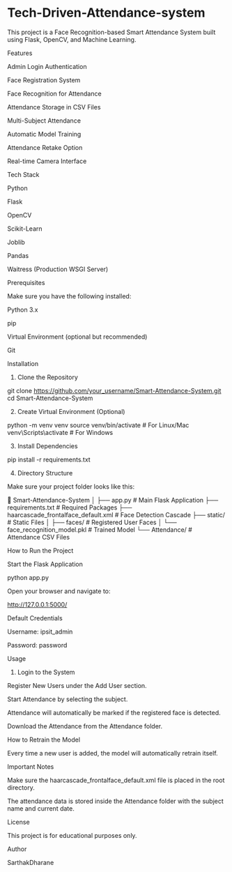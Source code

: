 # Tech-Driven-Attendance-system
This project is a Face Recognition-based Smart Attendance System built using Flask, OpenCV, and Machine Learning.

Features

Admin Login Authentication

Face Registration System

Face Recognition for Attendance

Attendance Storage in CSV Files

Multi-Subject Attendance

Automatic Model Training

Attendance Retake Option

Real-time Camera Interface

Tech Stack

Python

Flask

OpenCV

Scikit-Learn

Joblib

Pandas

Waitress (Production WSGI Server)

Prerequisites

Make sure you have the following installed:

Python 3.x

pip

Virtual Environment (optional but recommended)

Git

Installation

1. Clone the Repository

git clone https://github.com/your_username/Smart-Attendance-System.git
cd Smart-Attendance-System

2. Create Virtual Environment (Optional)

python -m venv venv
source venv/bin/activate   # For Linux/Mac
venv\Scripts\activate     # For Windows

3. Install Dependencies

pip install -r requirements.txt

4. Directory Structure

Make sure your project folder looks like this:

📁 Smart-Attendance-System
│
├── app.py               # Main Flask Application
├── requirements.txt     # Required Packages
├── haarcascade_frontalface_default.xml # Face Detection Cascade
├── static/             # Static Files
│   ├── faces/         # Registered User Faces
│   └── face_recognition_model.pkl # Trained Model
└── Attendance/         # Attendance CSV Files

How to Run the Project

Start the Flask Application

python app.py

Open your browser and navigate to:

http://127.0.0.1:5000/

Default Credentials

Username: ipsit_admin

Password: password

Usage

1. Login to the System

Register New Users under the Add User section.

Start Attendance by selecting the subject.

Attendance will automatically be marked if the registered face is detected.

Download the Attendance from the Attendance folder.

How to Retrain the Model

Every time a new user is added, the model will automatically retrain itself.

Important Notes

Make sure the haarcascade_frontalface_default.xml file is placed in the root directory.

The attendance data is stored inside the Attendance folder with the subject name and current date.

License

This project is for educational purposes only.

Author

SarthakDharane 
